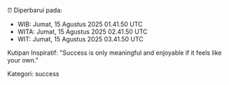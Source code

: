 ⏰ Diperbarui pada:
- WIB: Jumat, 15 Agustus 2025 01.41.50 UTC
- WITA: Jumat, 15 Agustus 2025 02.41.50 UTC
- WIT: Jumat, 15 Agustus 2025 03.41.50 UTC

Kutipan Inspiratif:
"Success is only meaningful and enjoyable if it feels like your own."


Kategori: success

